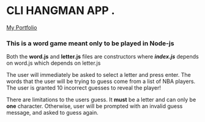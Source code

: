 # CLI HANGMAN APP . 

[My Portfolio](https://kangkang0804.github.io/MyPortfolio/)



### This is a word game meant only to be played in Node-js

Both the **word.js** and **letter.js** files are constructors
where **_index.js_** depends on word.js which depends on letter.js

The user will immediately be asked to select a letter and press enter. The words that the user will be trying to guess come from a list of NBA players. The user is granted 10 incorrect guesses to reveal the player!


There are limitations to the users guess. It **must** be a letter and can only be **one** character. Otherwise, user will be prompted with an invalid guess message, and asked to guess again. 


